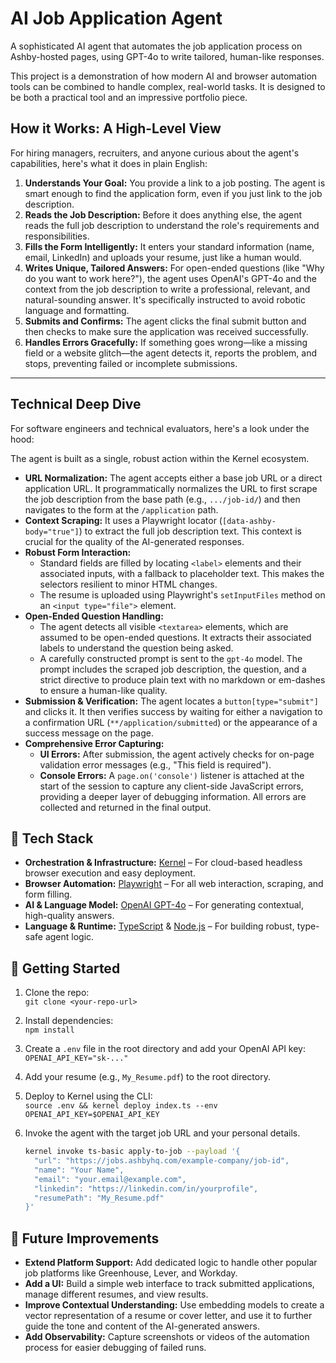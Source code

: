 # AI Job Application Agent

A sophisticated AI agent that automates the job application process on Ashby-hosted pages, using GPT-4o to write tailored, human-like responses.

This project is a demonstration of how modern AI and browser automation tools can be combined to handle complex, real-world tasks. It is designed to be both a practical tool and an impressive portfolio piece.

## How it Works: A High-Level View

For hiring managers, recruiters, and anyone curious about the agent's capabilities, here's what it does in plain English:

1.  **Understands Your Goal:** You provide a link to a job posting. The agent is smart enough to find the application form, even if you just link to the job description.
2.  **Reads the Job Description:** Before it does anything else, the agent reads the full job description to understand the role's requirements and responsibilities.
3.  **Fills the Form Intelligently:** It enters your standard information (name, email, LinkedIn) and uploads your resume, just like a human would.
4.  **Writes Unique, Tailored Answers:** For open-ended questions (like "Why do you want to work here?"), the agent uses OpenAI's GPT-4o and the context from the job description to write a professional, relevant, and natural-sounding answer. It's specifically instructed to avoid robotic language and formatting.
5.  **Submits and Confirms:** The agent clicks the final submit button and then checks to make sure the application was received successfully.
6.  **Handles Errors Gracefully:** If something goes wrong—like a missing field or a website glitch—the agent detects it, reports the problem, and stops, preventing failed or incomplete submissions.

---

## Technical Deep Dive

For software engineers and technical evaluators, here's a look under the hood:

The agent is built as a single, robust action within the Kernel ecosystem.

-   **URL Normalization:** The agent accepts either a base job URL or a direct application URL. It programmatically normalizes the URL to first scrape the job description from the base path (e.g., `.../job-id/`) and then navigates to the form at the `/application` path.
-   **Context Scraping:** It uses a Playwright locator (`[data-ashby-body="true"]`) to extract the full job description text. This context is crucial for the quality of the AI-generated responses.
-   **Robust Form Interaction:**
    -   Standard fields are filled by locating `<label>` elements and their associated inputs, with a fallback to placeholder text. This makes the selectors resilient to minor HTML changes.
    -   The resume is uploaded using Playwright's `setInputFiles` method on an `<input type="file">` element.
-   **Open-Ended Question Handling:**
    -   The agent detects all visible `<textarea>` elements, which are assumed to be open-ended questions. It extracts their associated labels to understand the question being asked.
    -   A carefully constructed prompt is sent to the `gpt-4o` model. The prompt includes the scraped job description, the question, and a strict directive to produce plain text with no markdown or em-dashes to ensure a human-like quality.
-   **Submission & Verification:** The agent locates a `button[type="submit"]` and clicks it. It then verifies success by waiting for either a navigation to a confirmation URL (`**/application/submitted`) or the appearance of a success message on the page.
-   **Comprehensive Error Capturing:**
    -   **UI Errors:** After submission, the agent actively checks for on-page validation error messages (e.g., "This field is required").
    -   **Console Errors:** A `page.on('console')` listener is attached at the start of the session to capture any client-side JavaScript errors, providing a deeper layer of debugging information. All errors are collected and returned in the final output.

## 🔧 Tech Stack

-   **Orchestration & Infrastructure:** [Kernel](https://onkernel.com) – For cloud-based headless browser execution and easy deployment.
-   **Browser Automation:** [Playwright](https://playwright.dev/) – For all web interaction, scraping, and form filling.
-   **AI & Language Model:** [OpenAI GPT-4o](https://platform.openai.com/docs) – For generating contextual, high-quality answers.
-   **Language & Runtime:** [TypeScript](https://www.typescriptlang.org/) & [Node.js](https://nodejs.org/) – For building robust, type-safe agent logic.

## 🚀 Getting Started

1.  Clone the repo:  
    `git clone <your-repo-url>`
2.  Install dependencies:  
    `npm install`
3.  Create a `.env` file in the root directory and add your OpenAI API key:  
    `OPENAI_API_KEY="sk-..."`
4.  Add your resume (e.g., `My_Resume.pdf`) to the root directory.
5.  Deploy to Kernel using the CLI:  
    `source .env && kernel deploy index.ts --env OPENAI_API_KEY=$OPENAI_API_KEY`
6.  Invoke the agent with the target job URL and your personal details.

    ```bash
    kernel invoke ts-basic apply-to-job --payload '{
      "url": "https://jobs.ashbyhq.com/example-company/job-id",
      "name": "Your Name",
      "email": "your.email@example.com",
      "linkedin": "https://linkedin.com/in/yourprofile",
      "resumePath": "My_Resume.pdf"
    }'
    ```

## 🧠 Future Improvements

-   **Extend Platform Support:** Add dedicated logic to handle other popular job platforms like Greenhouse, Lever, and Workday.
-   **Add a UI:** Build a simple web interface to track submitted applications, manage different resumes, and view results.
-   **Improve Contextual Understanding:** Use embedding models to create a vector representation of a resume or cover letter, and use it to further guide the tone and content of the AI-generated answers.
-   **Add Observability:** Capture screenshots or videos of the automation process for easier debugging of failed runs.